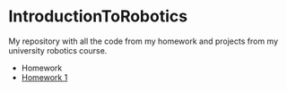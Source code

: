 # IntroductionToRobotics
My repository with all the code from my homework and projects from my university robotics course. 

- Homework 
- [Homework 1](/Homework/Homework_1.ino)
